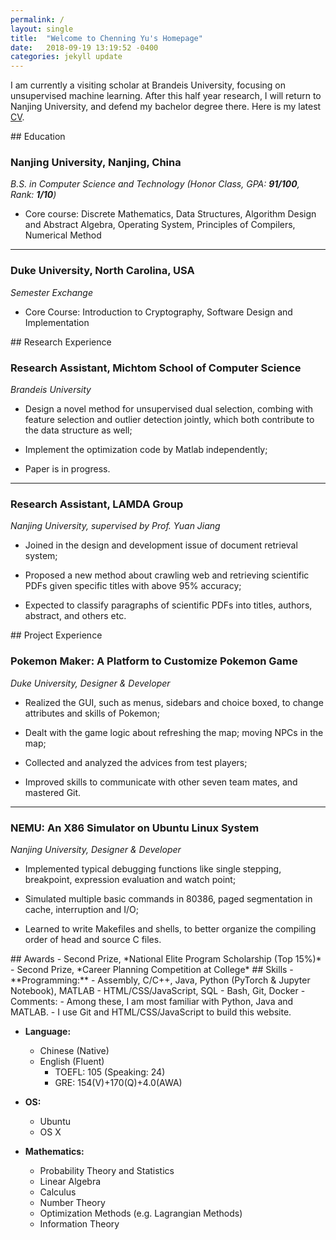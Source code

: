 ```yaml
---
permalink: /
layout: single
title:  "Welcome to Chenning Yu's Homepage"
date:   2018-09-19 13:19:52 -0400
categories: jekyll update
---
```


I am currently a visiting scholar at Brandeis University, focusing on unsupervised machine learning. After this half year research, I will return to Nanjing University, and defend my bachelor degree there. Here is my latest [CV](/assets/CV_YCN.pdf).

<a id="Education"/>
## Education

### Nanjing University, Nanjing, China

*B.S. in Computer Science and Technology (Honor Class, GPA: **91/100**, Rank: **1/10**)*

- Core course: Discrete Mathematics, Data Structures, Algorithm Design and Abstract Algebra, Operating System, Principles of Compilers, Numerical Method

---

### Duke University, North Carolina, USA

*Semester Exchange*- Core Course: Introduction to Cryptography, Software Design and Implementation

<a id="Research"/>
## Research Experience

### Research Assistant, Michtom School of Computer Science

*Brandeis University*

- Design a novel method for unsupervised dual selection, combing with feature selection andoutlier detection jointly, which both contribute to the data structure as well;- Implement the optimization code by Matlab independently;- Paper is in progress.

---

### Research Assistant, LAMDA Group

*Nanjing University, supervised by Prof. Yuan Jiang* 

- Joined in the design and development issue of document retrieval system;- Proposed a new method about crawling web and retrieving scientific PDFs given specific titles with above 95% accuracy;- Expected to classify paragraphs of scientific PDFs into titles, authors, abstract, and others etc.

<a id="Project"/>
## Project Experience

### Pokemon Maker: A Platform to Customize Pokemon Game

*Duke University, Designer & Developer*

- Realized the GUI, such as menus, sidebars and choice boxed, to change attributes and skills of Pokemon;

- Dealt with the game logic about refreshing the map; moving NPCs in the map;

- Collected and analyzed the advices from test players;

- Improved skills to communicate with other seven team mates, and mastered Git.

---

### NEMU: An X86 Simulator on Ubuntu Linux System

*Nanjing University, Designer & Developer*
- Implemented typical debugging functions like single stepping, breakpoint, expression evaluation andwatch point;- Simulated multiple basic commands in 80386, paged segmentation in cache, interruption and I/O;- Learned to write Makefiles and shells, to better organize the compiling order of head and source Cfiles.


<a id="Awards"/>
## Awards
- Second Prize, *National Elite Program Scholarship (Top 15%)*
- Second Prize, *Career Planning Competition at College*

<a id="Skills"/>
## Skills
- **Programming:** 
	- Assembly, C/C++, Java, Python (PyTorch & Jupyter Notebook), MATLAB
	- HTML/CSS/JavaScript, SQL
	- Bash, Git, Docker
	- Comments:
		- Among these, I am most familiar with Python, Java and MATLAB.
		- I use Git and HTML/CSS/JavaScript to build this website.- **Language:** 
	- Chinese (Native)	- English (Fluent)
		- TOEFL: 105 (Speaking: 24)
		- GRE: 154(V)+170(Q)+4.0(AWA)- **OS:**
	- Ubuntu
	- OS X

- **Mathematics:**
	- Probability Theory and Statistics
	- Linear Algebra
	- Calculus
	- Number Theory
	- Optimization Methods (e.g. Lagrangian Methods)
	- Information Theory

